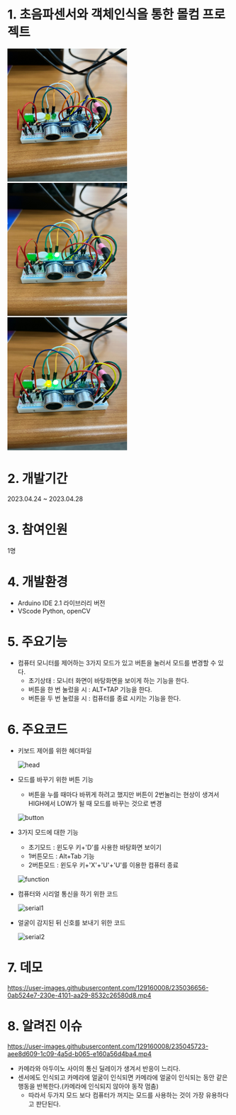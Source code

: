 # 1. 초음파센서와 객체인식을 통한 몰컴 프로젝트
<div>
    <img src="picture1.jpg" width="270" height="300">
    <img src="picture2.jpg" width="270" height="300">
    <img src="picture3.jpg" width="270" height="300">
</div>

# 2. 개발기간
2023.04.24 ~ 2023.04.28

# 3. 참여인원
1명

# 4. 개발환경
+ Arduino IDE 2.1 라이브러리 버전
+ VScode Python, openCV

# 5. 주요기능
+ 컴퓨터 모니터를 제어하는 3가지 모드가 있고 버튼을 눌러서 모드를 변경할 수 있다.
  + 초기상태 : 모니터 화면이 바탕화면을 보이게 하는 기능을 한다.
  + 버튼을 한 번 눌렀을 시 : ALT+TAP 기능을 한다.
  + 버튼을 두 번 눌렀을 시 : 컴퓨터를 종료 시키는 기능을 한다.
# 6. 주요코드
+ 키보드 제어를 위한 헤더파일

  ![head](https://user-images.githubusercontent.com/129160008/235062861-cd5156ca-600a-4bad-b7bb-cd09b83bcbec.PNG)


+ 모드를 바꾸기 위한 버튼 기능
    + 버튼을 누를 때마다 바뀌게 하려고 했지만 버튼이 2번눌리는 현상이 생겨서 HIGH에서 LOW가 될 때 모드를 바꾸는 것으로 변경

  ![button](https://user-images.githubusercontent.com/129160008/235062987-a32069da-38d7-4b46-ad07-7432d68b2741.PNG)
  
  
+ 3가지 모드에 대한 기능
    + 초기모드 : 윈도우 키+'D'를 사용한 바탕화면 보이기
    + 1버튼모드 : Alt+Tab 기능
    + 2버튼모드 : 윈도우 키+'X'+'U'+'U'를 이용한 컴퓨터 종료
  
  ![function](https://user-images.githubusercontent.com/129160008/235062995-ae3e482e-3e19-4c2b-bd13-76b2a2537dd1.PNG)
  
  
+ 컴퓨터와 시리얼 통신을 하기 위한 코드
  
  ![serial1](https://user-images.githubusercontent.com/129160008/235063006-64ad67da-b166-4cbb-b21b-9830acf215a0.PNG)
  
  
+ 얼굴이 감지된 뒤 신호를 보내기 위한 코드  
  
  ![serial2](https://user-images.githubusercontent.com/129160008/235063023-db060f3f-3615-4f63-9a8d-98e9d7b79338.PNG)


# 7. 데모
https://user-images.githubusercontent.com/129160008/235036656-0ab524e7-230e-4101-aa29-8532c26580d8.mp4

# 8. 알려진 이슈
https://user-images.githubusercontent.com/129160008/235045723-aee8d609-1c09-4a5d-b065-e160a56d4ba4.mp4
+ 카메라와 아두이노 사이의 통신 딜레이가 생겨서 반응이 느리다.
+ 센서에도 인식되고 카메라에 얼굴이 인식되면 카메라에 얼굴이 인식되는 동안 같은 행동을 반복한다.(카메라에 인식되지 않아야 동작 멈춤)
    + 따라서 두가지 모드 보다 컴퓨터가 꺼지는 모드를 사용하는 것이 가장 유용하다고 판단된다.
